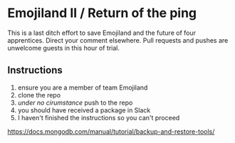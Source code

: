 # Emojiland II / Return of the ping

This is a last ditch effort to save Emojiland and the
future of four apprentices. Direct your comment elsewhere.
Pull requests and pushes are unwelcome guests in this hour
of trial.

## Instructions

1. ensure you are a member of team Emojiland
2. clone the repo
3. _under no cirumstance_ push to the repo
4. you should have received a package in Slack
5. I haven't finished the instructions so you can't proceed

https://docs.mongodb.com/manual/tutorial/backup-and-restore-tools/
